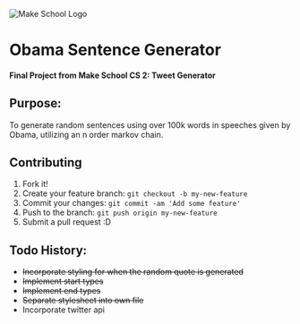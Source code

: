 ![Make School Logo](obama_gif.gif)
# Obama Sentence Generator
#### Final Project from Make School CS 2: Tweet Generator

## Purpose:
To generate random sentences using over 100k words in speeches given by Obama, utilizing an n order markov chain.

## Contributing
1. Fork it!
2. Create your feature branch: `git checkout -b my-new-feature`
3. Commit your changes: `git commit -am 'Add some feature'`
4. Push to the branch: `git push origin my-new-feature`
5. Submit a pull request :D

## Todo History:
* ~~Incorporate styling for when the random quote is generated~~
* ~~Implement start types~~
* ~~Implement end types~~
* ~~Separate stylesheet into own file~~
* Incorporate twitter api
